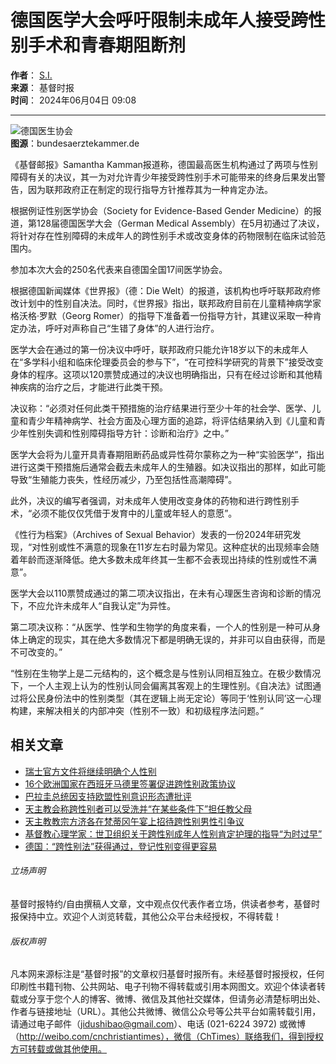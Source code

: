 # 德国医学大会呼吁限制未成年人接受跨性别手术和青春期阻断剂

**作者**： [S.I.](/author/S.I.)  
**来源**： 基督时报  
**时间**： 2024年06月04日 09:08  

---

![德国医生协会](https://ct.res.chcharity.cn/img/assets/media/post/202406/d1qe5m7alkuux4wgqd.jpg?w=921)  
**图源**：bundesaerztekammer.de

《基督邮报》Samantha Kamman报道称，德国最高医生机构通过了两项与性别障碍有关的决议，其一为对允许青少年接受跨性别手术可能带来的终身后果发出警告，因为联邦政府正在制定的现行指导方针推荐其为一种肯定办法。

根据例证性别医学协会（Society for Evidence-Based Gender Medicine）的报道，第128届德国医学大会（German Medical Assembly）在5月初通过了决议，将针对存在性别障碍的未成年人的跨性别手术或改变身体的药物限制在临床试验范围内。

参加本次大会的250名代表来自德国全国17间医学协会。

根据德国新闻媒体《世界报》（德：Die Welt）的报道，该机构也呼吁联邦政府修改计划中的性别自决法。同时，《世界报》指出，联邦政府目前在儿童精神病学家格沃格·罗默（Georg Romer）的指导下准备着一份指导方针，其建议采取一种肯定办法，呼吁对声称自己“生错了身体”的人进行治疗。

医学大会在通过的第一份决议中呼吁，联邦政府只能允许18岁以下的未成年人在“多学科小组和临床伦理委员会的参与下”，“在可控科学研究的背景下”接受改变身体的程序。这项以120票赞成通过的决议也明确指出，只有在经过诊断和其他精神疾病的治疗之后，才能进行此类干预。

决议称：“必须对任何此类干预措施的治疗结果进行至少十年的社会学、医学、儿童和青少年精神病学、社会方面及心理方面的追踪，将评估结果纳入到《儿童和青少年性别失调和性别障碍指导方针：诊断和治疗》之中。”

医学大会将为儿童开具青春期阻断药品或异性荷尔蒙称之为一种“实验医学”，指出进行这类干预措施后通常会截去未成年人的生殖器。如决议指出的那样，如此可能导致“生殖能力丧失，性经历减少，乃至包括性高潮障碍”。

此外，决议的编写者强调，对未成年人使用改变身体的药物和进行跨性别手术，“必须不能仅仅凭借于发育中的儿童或年轻人的意愿”。

《性行为档案》（Archives of Sexual Behavior）发表的一份2024年研究发现，“对性别或性不满意的现象在11岁左右时最为常见。这种症状的出现频率会随着年龄而逐渐降低。绝大多数未成年终其一生都不会表现出持续的性别或性不满意”。

医学大会以110票赞成通过的第二项决议指出，在未有心理医生咨询和诊断的情况下，不应允许未成年人“自我认定”为异性。

第二项决议称：“从医学、性学和生物学的角度来看，一个人的性别是一种可从身体上确定的现实，其在绝大多数情况下都是明确无误的，并非可以自由获得，而是不可改变的。”

“性别在生物学上是二元结构的，这个概念是与性别认同相互独立。在极少数情况下，一个人主观上认为的性别认同会偏离其客观上的生理性别。《自决法》试图通过将公民身份法中的性别类型（其在逻辑上尚无定论）等同于‘性别认同’这一心理构建，来解决相关的内部冲突（性别不一致）和初级程序法问题。”

## 相关文章

-   [瑞士官方文件将继续明确个人性别](/news/39684/%E7%91%9E%E5%A3%AB%E5%AE%98%E6%96%B9%E6%96%87%E4%BB%B6%E5%B0%86%E7%BB%A7%E7%BB%AD%E6%98%8E%E7%A1%AE%E4%B8%AA%E4%BA%BA%E6%80%A7%E5%88%AB)
-   [16个欧洲国家在西班牙马德里签署促进跨性别政策协议](/news/39757/16%E4%B8%AA%E6%AC%A7%E6%B4%B2%E5%9B%BD%E5%AE%B6%E5%9C%A8%E8%A5%BF%E7%8F%AD%E7%89%99%E9%A9%AC%E5%BE%B7%E9%87%8C%E7%AD%BE%E7%BD%B2%E4%BF%83%E8%BF%9B%E8%B7%A8%E6%80%A7%E5%88%AB%E6%94%BF%E7%AD%96%E5%8D%8F%E8%AE%AE)
-   [巴拉圭总统因支持欧盟性别意识形态遭批评](/news/40467/%E5%B7%B4%E6%8B%89%E5%9C%AD%E6%80%BB%E7%BB%9F%E5%9B%A0%E6%94%AF%E6%8C%81%E6%AC%A7%E7%9B%9F%E6%80%A7%E5%88%AB%E6%84%8F%E8%AF%86%E5%BD%A2%E6%80%81%E9%81%AD%E6%89%B9%E8%AF%84)
-   [天主教会称跨性别者可以受洗并“在某些条件下”担任教父母](/news/40541/%E5%A4%A9%E4%B8%BB%E6%95%99%E4%BC%9A%E7%A7%B0%E8%B7%A8%E6%80%A7%E5%88%AB%E8%80%85%E5%8F%AF%E4%BB%A5%E5%8F%97%E6%B4%97%E5%B9%B6%E2%80%9C%E5%9C%A8%E6%9F%90%E4%BA%9B%E6%9D%A1%E4%BB%B6%E4%B8%8B%E2%80%9D%E6%8B%85%E4%BB%BB%E6%95%99%E7%88%B6%E6%AF%8D)
-   [天主教教宗方济各在梵蒂冈午宴上招待跨性别男性引争议](/news/40596/%E5%A4%A9%E4%B8%BB%E6%95%99%E6%95%99%E5%AE%97%E6%96%B9%E6%B5%8E%E5%90%84%E5%9C%A8%E6%A2%B5%E8%92%82%E5%86%88%E5%8D%88%E5%AE%B4%E4%B8%8A%E6%8B%9B%E5%BE%85%E8%B7%A8%E6%80%A7%E5%88%AB%E7%94%B7%E6%80%A7%E5%BC%95%E4%BA%89%E8%AE%AE)
-   [基督教心理学家：世卫组织关于跨性别成年人性别肯定护理的指导“为时过早”](/news/41085/%E5%9F%BA%E7%9D%A3%E6%95%99%E5%BF%83%E7%90%86%E5%AD%A6%E5%AE%B6%EF%BC%9A%E4%B8%96%E5%8D%AB%E7%BB%84%E7%BB%87%E5%85%B3%E4%BA%8E%E8%B7%A8%E6%80%A7%E5%88%AB%E6%88%90%E5%B9%B4%E4%BA%BA%E6%80%A7%E5%88%AB%E8%82%AF%E5%AE%9A%E6%8A%A4%E7%90%86%E7%9A%84%E6%8C%87%E5%AF%BC%E2%80%9C%E4%B8%BA%E6%97%B6%E8%BF%87%E6%97%A9%E2%80%9D)
-   [德国：“跨性别法”获得通过，登记性别变得更容易](/news/41312/%E5%BE%B7%E5%9B%BD%EF%BC%9A%E2%80%9C%E8%B7%A8%E6%80%A7%E5%88%AB%E6%B3%95%E2%80%9D%E8%8E%B7%E5%BE%97%E9%80%9A%E8%BF%87%EF%BC%8C%E7%99%BB%E8%AE%B0%E6%80%A7%E5%88%AB%E5%8F%98%E5%BE%97%E6%9B%B4%E5%AE%B9%E6%98%93)

###### 立场声明

基督时报特约/自由撰稿人文章，文中观点仅代表作者立场，供读者参考，基督时报保持中立。欢迎个人浏览转载，其他公众平台未经授权，不得转载！

###### 版权声明

凡本网来源标注是“基督时报”的文章权归基督时报所有。未经基督时报授权，任何印刷性书籍刊物、公共网站、电子刊物不得转载或引用本网图文。欢迎个体读者转载或分享于您个人的博客、微博、微信及其他社交媒体，但请务必清楚标明出处、作者与链接地址（URL）。其他公共微博、微信公众号等公共平台如需转载引用，请通过电子邮件（jidushibao@gmail.com）、电话 (021-6224 3972) 或微博（http://weibo.com/cnchristiantimes），微信（ChTimes）联络我们，得到授权方可转载或做其他使用。